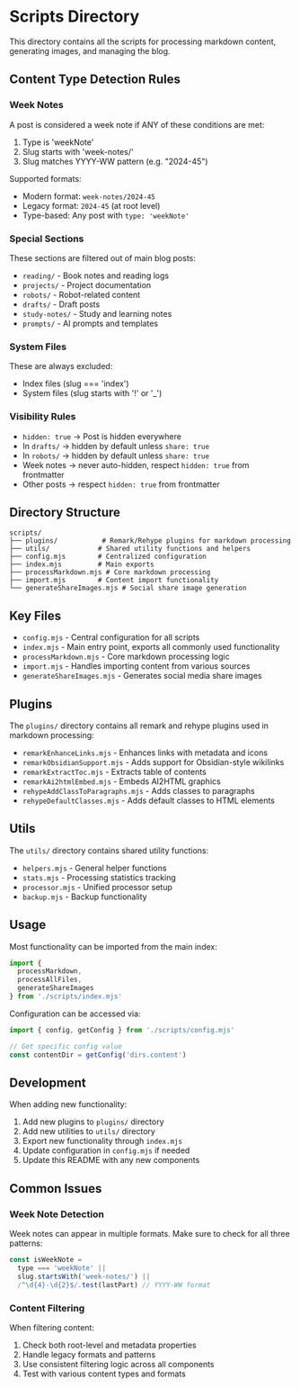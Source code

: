 # Scripts Directory

This directory contains all the scripts for processing markdown content, generating images, and managing the blog.

## Content Type Detection Rules

### Week Notes
A post is considered a week note if ANY of these conditions are met:
1. Type is 'weekNote'
2. Slug starts with 'week-notes/'
3. Slug matches YYYY-WW pattern (e.g. "2024-45")

Supported formats:
- Modern format: `week-notes/2024-45`
- Legacy format: `2024-45` (at root level)
- Type-based: Any post with `type: 'weekNote'`

### Special Sections
These sections are filtered out of main blog posts:
- `reading/` - Book notes and reading logs
- `projects/` - Project documentation
- `robots/` - Robot-related content
- `drafts/` - Draft posts
- `study-notes/` - Study and learning notes
- `prompts/` - AI prompts and templates

### System Files
These are always excluded:
- Index files (slug === 'index')
- System files (slug starts with '!' or '_')

### Visibility Rules
- `hidden: true` -> Post is hidden everywhere
- In `drafts/` -> hidden by default unless `share: true`
- In `robots/` -> hidden by default unless `share: true`
- Week notes -> never auto-hidden, respect `hidden: true` from frontmatter
- Other posts -> respect `hidden: true` from frontmatter

## Directory Structure

```
scripts/
├── plugins/           # Remark/Rehype plugins for markdown processing
├── utils/            # Shared utility functions and helpers
├── config.mjs        # Centralized configuration
├── index.mjs         # Main exports
├── processMarkdown.mjs # Core markdown processing
├── import.mjs        # Content import functionality
└── generateShareImages.mjs # Social share image generation
```

## Key Files

- `config.mjs` - Central configuration for all scripts
- `index.mjs` - Main entry point, exports all commonly used functionality
- `processMarkdown.mjs` - Core markdown processing logic
- `import.mjs` - Handles importing content from various sources
- `generateShareImages.mjs` - Generates social media share images

## Plugins

The `plugins/` directory contains all remark and rehype plugins used in markdown processing:

- `remarkEnhanceLinks.mjs` - Enhances links with metadata and icons
- `remarkObsidianSupport.mjs` - Adds support for Obsidian-style wikilinks
- `remarkExtractToc.mjs` - Extracts table of contents
- `remarkAi2htmlEmbed.mjs` - Embeds AI2HTML graphics
- `rehypeAddClassToParagraphs.mjs` - Adds classes to paragraphs
- `rehypeDefaultClasses.mjs` - Adds default classes to HTML elements

## Utils

The `utils/` directory contains shared utility functions:

- `helpers.mjs` - General helper functions
- `stats.mjs` - Processing statistics tracking
- `processor.mjs` - Unified processor setup
- `backup.mjs` - Backup functionality

## Usage

Most functionality can be imported from the main index:

```javascript
import { 
  processMarkdown, 
  processAllFiles,
  generateShareImages 
} from './scripts/index.mjs'
```

Configuration can be accessed via:

```javascript
import { config, getConfig } from './scripts/config.mjs'

// Get specific config value
const contentDir = getConfig('dirs.content')
```

## Development

When adding new functionality:

1. Add new plugins to `plugins/` directory
2. Add new utilities to `utils/` directory
3. Export new functionality through `index.mjs`
4. Update configuration in `config.mjs` if needed
5. Update this README with any new components

## Common Issues

### Week Note Detection
Week notes can appear in multiple formats. Make sure to check for all three patterns:
```javascript
const isWeekNote = 
  type === 'weekNote' || 
  slug.startsWith('week-notes/') || 
  /^\d{4}-\d{2}$/.test(lastPart) // YYYY-WW format
```

### Content Filtering
When filtering content:
1. Check both root-level and metadata properties
2. Handle legacy formats and patterns
3. Use consistent filtering logic across all components
4. Test with various content types and formats 